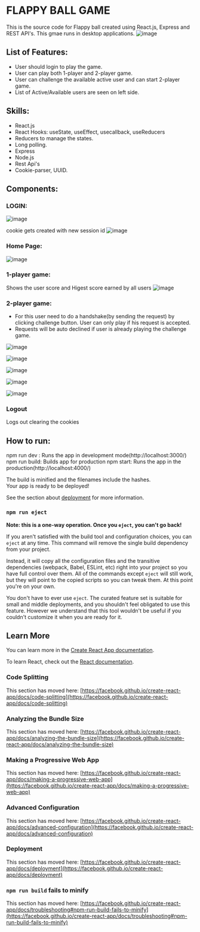 # FLAPPY BALL GAME

This is the source code for Flappy ball created using React.js, Express and REST API's. This gmae runs in desktop applications.
![image](https://user-images.githubusercontent.com/91714626/233875400-49df94b9-4eea-4052-94fb-53be08a01ad2.png)

## List of Features:
* User should login to play the game.
* User can play both 1-player and 2-player game.
* User can challenge the available active user and can start 2-player game.
* List of Active/Available users are seen on left side.

## Skills:

* React.js
* React Hooks: useState, useEffect, usecallback, useReducers
* Reducers to manage the states.
* Long polling.
* Express
* Node.js
* Rest Api's
* Cookie-parser, UUID.

## Components:

### LOGIN:

![image](https://user-images.githubusercontent.com/91714626/233876354-71a8d961-d1b3-475a-9639-bb33882233db.png)

cookie gets created with new session id
![image](https://user-images.githubusercontent.com/91714626/233876458-0dbb7b40-03b7-4d54-9dc1-378e443c1589.png)

### Home Page:
![image](https://user-images.githubusercontent.com/91714626/233876602-3de433dc-a5e5-48f5-9f83-1c535a6a44e9.png)

### 1-player game:
Shows the user score and Higest score earned by all users
![image](https://user-images.githubusercontent.com/91714626/233877079-b12df8fd-814b-4621-8b2f-d44565a5b0ea.png)

### 2-player game:
* For this user need to do a handshake(by sending the request) by clicking challenge button. User can only play if his request is accepted.
* Requests will be auto declined if user is already playing the challenge game.

![image](https://user-images.githubusercontent.com/91714626/233877565-94d8bd88-46ba-49a2-9241-2fe21ecc417e.png)

![image](https://user-images.githubusercontent.com/91714626/233877625-dc289c0c-a12b-477d-b1d5-be364f62f9e8.png)

![image](https://user-images.githubusercontent.com/91714626/233877691-2913e7b4-0d6d-4ac2-a6f8-85495ec61308.png)

![image](https://user-images.githubusercontent.com/91714626/233877902-34ce2f0c-0ef5-4bf0-aa21-9c77a4182a66.png)

![image](https://user-images.githubusercontent.com/91714626/233877859-8de753fb-aebd-47b2-8cca-891ced3fe951.png)

### Logout

Logs out clearing the cookies


## How to run:
npm run dev :  Runs the app in development mode(http://localhost:3000/)
npm run build: Builds app for production
npm start: Runs the app in the production(http://localhost:4000/)







The build is minified and the filenames include the hashes.\
Your app is ready to be deployed!

See the section about [deployment](https://facebook.github.io/create-react-app/docs/deployment) for more information.

### `npm run eject`

**Note: this is a one-way operation. Once you `eject`, you can't go back!**

If you aren't satisfied with the build tool and configuration choices, you can `eject` at any time. This command will remove the single build dependency from your project.

Instead, it will copy all the configuration files and the transitive dependencies (webpack, Babel, ESLint, etc) right into your project so you have full control over them. All of the commands except `eject` will still work, but they will point to the copied scripts so you can tweak them. At this point you're on your own.

You don't have to ever use `eject`. The curated feature set is suitable for small and middle deployments, and you shouldn't feel obligated to use this feature. However we understand that this tool wouldn't be useful if you couldn't customize it when you are ready for it.

## Learn More

You can learn more in the [Create React App documentation](https://facebook.github.io/create-react-app/docs/getting-started).

To learn React, check out the [React documentation](https://reactjs.org/).

### Code Splitting

This section has moved here: [https://facebook.github.io/create-react-app/docs/code-splitting](https://facebook.github.io/create-react-app/docs/code-splitting)

### Analyzing the Bundle Size

This section has moved here: [https://facebook.github.io/create-react-app/docs/analyzing-the-bundle-size](https://facebook.github.io/create-react-app/docs/analyzing-the-bundle-size)

### Making a Progressive Web App

This section has moved here: [https://facebook.github.io/create-react-app/docs/making-a-progressive-web-app](https://facebook.github.io/create-react-app/docs/making-a-progressive-web-app)

### Advanced Configuration

This section has moved here: [https://facebook.github.io/create-react-app/docs/advanced-configuration](https://facebook.github.io/create-react-app/docs/advanced-configuration)

### Deployment

This section has moved here: [https://facebook.github.io/create-react-app/docs/deployment](https://facebook.github.io/create-react-app/docs/deployment)

### `npm run build` fails to minify

This section has moved here: [https://facebook.github.io/create-react-app/docs/troubleshooting#npm-run-build-fails-to-minify](https://facebook.github.io/create-react-app/docs/troubleshooting#npm-run-build-fails-to-minify)
